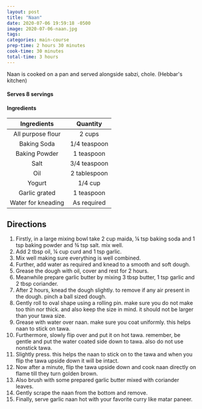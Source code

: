 ```yaml
---
layout: post
title: "Naan"
date: 2020-07-06 19:59:18 -0500
image: 2020-07-06-naan.jpg
tags:
categories: main-course
prep-time: 2 hours 30 minutes
cook-time: 30 minutes
total-time: 3 hours
---
```


Naan is cooked on a pan and served alongside sabzi, chole. (Hebbar's kitchen)

#### Serves 8 servings

#### Ingredients

|    Ingredients   |         Quantity         |
|:----------------:|:------------------------:|
| All purpose flour|       2 cups             |
|   Baking Soda    |       1/4 teaspoon       |
|   Baking Powder  |       1 teaspoon         |
|   Salt           |       3/4 teaspoon       |
|   Oil            |       2 tablespoon       |
|   Yogurt         |       1/4 cup            |
|   Garlic grated  |       1 teaspoon         |
|Water for kneading|       As required        |

## Directions

1.	Firstly, in a large mixing bowl take 2 cup maida, ¼ tsp baking soda and 1 tsp baking powder and ¾ tsp salt. mix well.
2.  Add 2 tbsp oil, ¼ cup curd and 1 tsp garlic.
3.  Mix well making sure everything is well combined.
4.  Further, add water as required and knead to a smooth and soft dough.
5.  Grease the dough with oil, cover and rest for 2 hours.
6.  Meanwhile prepare garlic butter by mixing 3 tbsp butter, 1 tsp garlic and 2 tbsp coriander.
7.  After 2 hours, knead the dough slightly. to remove if any air present in the dough. pinch a ball sized dough.
8.  Gently roll to oval shape using a rolling pin. make sure you do not make too thin nor thick. and also keep the size in mind. it should not be larger than your tawa size.
9.  Grease with water over naan. make sure you coat uniformly. this helps naan to stick on tawa.
10. Furthermore, slowly flip over and put it on hot tawa. remember, be gentle and put the water coated side down to tawa. also do not use nonstick tawa.
11. Slightly press. this helps the naan to stick on to the tawa and when you flip the tawa upside down it will be intact.
12. Now after a minute, flip the tawa upside down and cook naan directly on flame till they turn golden brown.
13. Also brush with some prepared garlic butter mixed with coriander leaves.
14. Gently scrape the naan from the bottom and remove.
15. Finally, serve garlic naan hot with your favorite curry like matar paneer.
